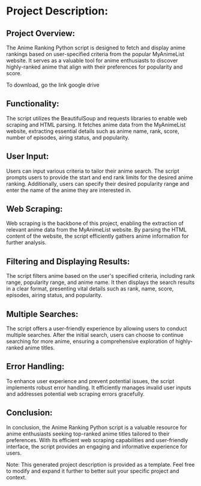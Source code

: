 # Project Description:

## Project Overview:
The Anime Ranking Python script is designed to fetch and display anime rankings based on user-specified criteria from the popular MyAnimeList website. It serves as a valuable tool for anime enthusiasts to discover highly-ranked anime that align with their preferences for popularity and score.

To download, go the link google drive

## Functionality:
The script utilizes the BeautifulSoup and requests libraries to enable web scraping and HTML parsing. It fetches anime data from the MyAnimeList website, extracting essential details such as anime name, rank, score, number of episodes, airing status, and popularity.

## User Input:
Users can input various criteria to tailor their anime search. The script prompts users to provide the start and end rank limits for the desired anime ranking. Additionally, users can specify their desired popularity range and enter the name of the anime they are interested in.

## Web Scraping:
Web scraping is the backbone of this project, enabling the extraction of relevant anime data from the MyAnimeList website. By parsing the HTML content of the website, the script efficiently gathers anime information for further analysis.

## Filtering and Displaying Results:
The script filters anime based on the user's specified criteria, including rank range, popularity range, and anime name. It then displays the search results in a clear format, presenting vital details such as rank, name, score, episodes, airing status, and popularity.

## Multiple Searches:
The script offers a user-friendly experience by allowing users to conduct multiple searches. After the initial search, users can choose to continue searching for more anime, ensuring a comprehensive exploration of highly-ranked anime titles.

## Error Handling:
To enhance user experience and prevent potential issues, the script implements robust error handling. It efficiently manages invalid user inputs and addresses potential web scraping errors gracefully.

## Conclusion:
In conclusion, the Anime Ranking Python script is a valuable resource for anime enthusiasts seeking top-ranked anime titles tailored to their preferences. With its efficient web scraping capabilities and user-friendly interface, the script provides an engaging and informative experience for users.

Note: This generated project description is provided as a template. Feel free to modify and expand it further to better suit your specific project and context.
